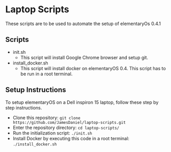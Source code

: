 # Laptop Scripts

These scripts are to be used to automate the setup of elementaryOs 0.4.1

## Scripts

 - init.sh
   - This script will install Google Chrome browser and setup git.
 - install_docker.sh
   - This script will install docker on elementaryOS 0.4. This script has to be run in a root terminal.

## Setup Instructions

To setup elementaryOS on a Dell inspiron 15 laptop, follow these step by step instructions.

 - Clone this repository: `git clone https://github.com/JamesDaniel/laptop-scripts.git`
 - Enter the repository directory: `cd laptop-scripts/`
 - Run the initialization script: `./init.sh`
 - Install Docker by executing this code in a root terminal: `./install_docker.sh`

